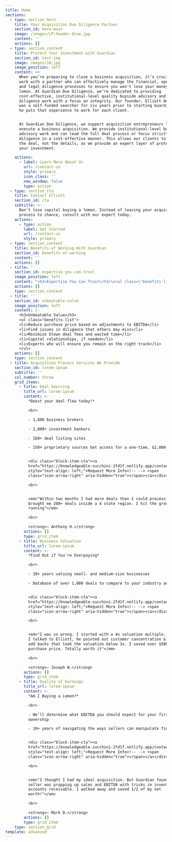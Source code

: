 ```yaml
---
title: Home
sections:
  - type: section_hero
    title: Your Acquisition Due Diligence Partner
    section_id: hero-main
    image: /images/LP-header-blue.jpg
    content: ''
    actions: []
  - type: section_content
    title: Protect Your Investment with Guardian
    section_id: text-img
    image: images/10.jpg
    image_position: left
    content: >+
      When you’re preparing to close a business acquisition, it’s crucial to
      work with a partner who can effectively manage the financial, operational,
      and legal diligence processes to ensure you won't lose your money buying a
      lemon. At Guardian Due Diligence, we’re dedicated to providing
      cost-effective, institutional-level quality buyside advisory and due
      diligence work with a focus on integrity. Our founder, Elliott Holland,
      was a self-funded searcher for six years prior to starting Guardian, and
      he puts that experience to work for each client.


      At Guardian Due Diligence, we support acquisition entrepreneurs looking to
      execute a business acquisition. We provide institutional-level buyside
      advisory work and can lead the full deal process or focus strictly on due
      diligence in a cost-effective manner. This allows our clients to focus on
      the deal, not the details, as we provide an expert layer of protection for
      your investment.

    actions:
      - label: Learn More About Us
        url: /contact-us
        style: primary
        icon_class: ''
        new_window: false
        type: action
  - type: section_cta
    title: Contact Elliott
    section_id: cta
    subtitle: >-
      Don't lose capital buying a lemon. Instead of leaving your acquisition
      process to chance, consult with our expert today.
    actions:
      - type: action
        label: Get Started
        url: /contact-us
        style: primary
  - type: section_content
    title: Benefits of Working With Guardian
    section_id: benefits-of-working
    content: ''
    actions: []
  - title: ''
    section_id: expertise-you-can-trust
    image_position: left
    content: "<h3>Expertise You Can Trust</h3>\n<ul class=\"benefits-list\">\n\t<li>10+ years working with deals from $250K to $5M in EBITDA</li>\n\t<li>Experience leading private equity firms</li>\n\t<li>Focused on providing a deal recommendation, not just a QoE report</li>\n\t<li>Support throughout the entire acquisition process</li>\n</ul>"
    actions: []
    type: section_content
  - title: ''
    section_id: unbeatable-value
    image_position: left
    content: |-
      <h3>Unbeatable Value</h3>
      <ul class="benefits-list">
      <li>Reduce purchase price based on adjustments to EBITDA</li>
      <li>Find issues in diligence that others may miss</li>
      <li>Minimize blown deal fees and wasted time</li>
      <li>Capital relationships, if needed</li>
      <li>Experts who will ensure you remain on the right track</li>
      </ul>
    actions: []
    type: section_content
  - title: Acquisition Process Services We Provide
    section_id: lorem-ipsum
    subtitle: ''
    col_number: three
    grid_items:
      - title: Deal Sourcing
        title_url: lorem-ipsum
        content: >-
          *Boost your deal flow today!*

          <br>

          - 1,800 business brokers

          - 2,000+ investment bankers

          - 160+ deal listing sites

          - 150+ proprietary sources Get access for a one-time, $2,000 fee


          <div class="block-item-cta"><a
          href="https://knowledgeable-zucchini-2fd1f.netlify.app/contact-us/"
          style="text-align: left;">Request More Info<!-- --> <span
          class="icon-arrow-right" aria-hidden="true"></span></a></div>

          <br>


          <em>"Within two months I had more deals than I could process. Guardian
          brought me 200+ deals inside a 4 state region. I hit the ground
          running"</em>

          <br>

          <strong>— Anthony H.</strong>
        actions: []
        type: grid_item
      - title: Business Valuation
        title_url: lorem-ipsum
        content: >-
          *Find Out if You're Overpaying*

          <br>

          - 10+ years valuing small- and medium-size businesses

          - Database of over 1,000 deals to compare to your industry and size


          <div class="block-item-cta"><a
          href="https://knowledgeable-zucchini-2fd1f.netlify.app/contact-us/"
          style="text-align: left;">Request More Info<!-- --> <span
          class="icon-arrow-right" aria-hidden="true"></span></a></div>

          <br>


          <em>"I was so wrong. I started with a 4x valuation multiple. But after
          I talked to Elliott, he pointed out customer concentration & incorrect
          add backs that took the valuation below 3x. I saved over $500k on
          purchase price. Totally worth it"</em>

          <br>

          <strong>— Joseph W.</strong>
        actions: []
        type: grid_item
      - title: Quality of Earnings
        title_url: lorem-ipsum
        content: >-
          *Am I Buying a Lemon?*

          <br>

          - We’ll determine what EBITDA you should expect for your first year of
          ownership

          - 10+ years of navigating the ways sellers can manipulate financials


          <div class="block-item-cta"><a
          href="https://knowledgeable-zucchini-2fd1f.netlify.app/contact-us/"
          style="text-align: left;">Request More Info<!-- --> <span
          class="icon-arrow-right" aria-hidden="true"></span></a></div>

          <br>


          <em>"I thought I had my ideal acquisition. But Guardian found that the
          seller was propping up sales and EBITDA with tricks in inventory and
          accounts receivable. I walked away and saved 1/2 of my net
          worth!"</em>

          <br>

          <strong>— Mark D.</strong>
        actions: []
        type: grid_item
    type: section_grid
template: advanced
---
```

